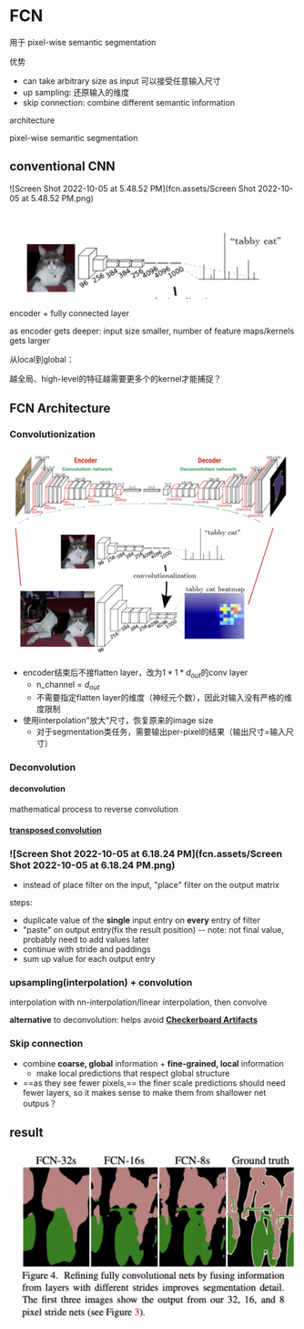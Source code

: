 # FCN 

用于 pixel-wise semantic segmentation

优势

- can take arbitrary size as input 可以接受任意输入尺寸
- up sampling: 还原输入的维度
- skip connection: combine different semantic information

architecture

pixel-wise semantic segmentation

## conventional CNN

![Screen Shot 2022-10-05 at 5.48.52 PM](fcn.assets/Screen Shot 2022-10-05 at 5.48.52 PM.png)

<img src="fcn.assets/Screen Shot 2022-10-05 at 5.49.02 PM.png" alt="Screen Shot 2022-10-05 at 5.49.02 PM" style="zoom:50%;" />

encoder + fully connected layer

as encoder gets deeper: input size smaller, number of feature maps/kernels gets larger

从local到global：

越全局、high-level的特征越需要更多个的kernel才能捕捉？

## FCN Architecture

### Convolutionization

<img src="fcn.assets/Screen Shot 2022-10-05 at 5.56.51 PM.png" alt="Screen Shot 2022-10-05 at 5.56.51 PM" style="zoom:50%;" />

<img src="fcn.assets/Screen Shot 2022-10-05 at 6.00.20 PM.png" alt="Screen Shot 2022-10-05 at 6.00.20 PM" style="zoom:50%;" />

- encoder结束后不接flatten layer，改为$1*1*d_{out}$的conv layer
  - n_channel = $d_{out}$
  - 不需要指定flatten layer的维度（神经元个数），因此对输入没有严格的维度限制
- 使用interpolation"放大"尺寸，恢复原来的image size  
  - 对于segmentation类任务，需要输出per-pixel的结果（输出尺寸=输入尺寸）

### Deconvolution

#### deconvolution

mathematical process to reverse convolution

#### [transposed convolution](https://www.coursera.org/learn/convolutional-neural-networks/lecture/kyoqR/transpose-convolutions)

### ![Screen Shot 2022-10-05 at 6.18.24 PM](fcn.assets/Screen Shot 2022-10-05 at 6.18.24 PM.png)

- instead of place filter on the input, "place" filter on the output matrix

steps:

- duplicate value of the **single** input entry on **every** entry of filter
- "paste" on output entry(fix the result position) -- note: not final value, probably need to add values later
- continue with stride and paddings
- sum up value for each output entry 

### upsampling(interpolation) + convolution

interpolation with nn-interpolation/linear interpolation, then convolve

**alternative** to deconvolution: helps avoid **[Checkerboard Artifacts](https://distill.pub/2016/deconv-checkerboard/)** 

### Skip connection

- combine **coarse, global** information + **fine-grained, local** information
  - make local predictions that respect global structure
- ==as they see fewer pixels,== the finer scale predictions should need fewer layers, so it makes sense to make them from shallower net outpus？ 

## result

<img src="fcn.assets/Screen Shot 2022-10-05 at 6.32.52 PM.png" alt="Screen Shot 2022-10-05 at 6.32.52 PM" style="zoom:50%;" />